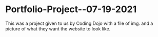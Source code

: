# Portfolio-Project--07-19-2021
This was a project given to us by Coding Dojo with a file of img. and a picture of what they want the website to look like. 
